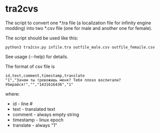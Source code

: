 # tra2cvs 
The script to convert one \*.tra file (a localization file for infinity engine modding) into two \*.csv file (one
for male and another one for female).

The script should be used like this:
```
python3 tra2csv.py infile.tra outfile_male.csv outfile_femaile.csv
```
See usage (--help) for details.

The format of csv file is 
```
id,text,comment,timestamp,translate
"1","Зачем ты тревожишь меня? Тебя плохо воспитали? Убирайся!","","1431616436","1"
```
where:
* id - line #
* text - translated text
* comment - always empty string
* timestamp - linux epoch
* translate - always "1"
